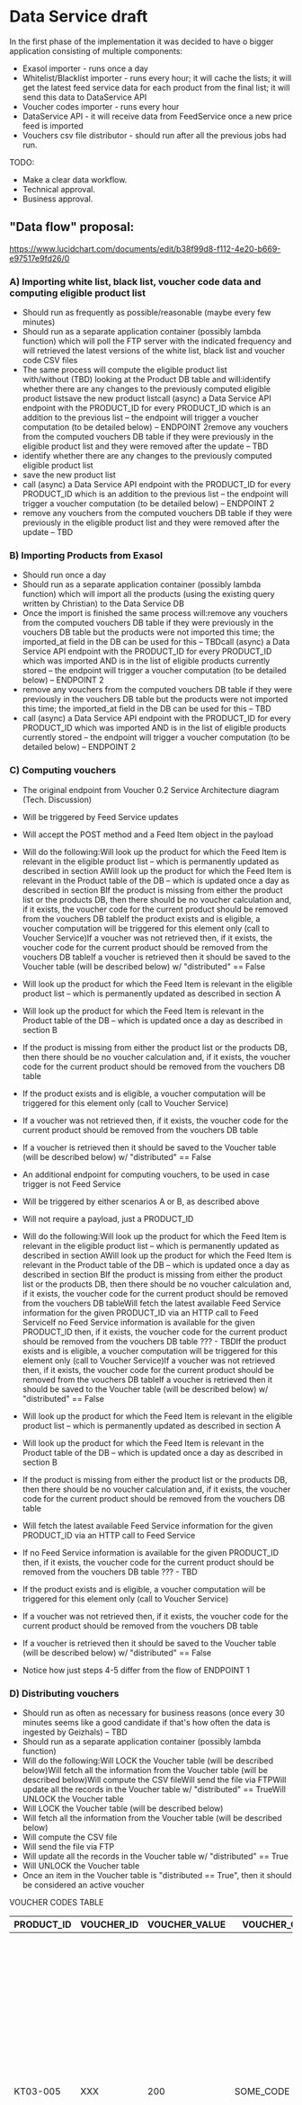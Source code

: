 # Data Service draft

In the first phase of the implementation it was decided to have o bigger application consisting of multiple components:

* Exasol importer - runs once a day
* Whitelist/Blacklist importer - runs every hour; it will cache the lists; it will get the latest feed service data for each product from the final list; it will send this data to DataService API
* Voucher codes importer - runs every hour
* DataService API - it will receive data from FeedService once a new price feed is imported
* Vouchers csv file distributor - should run after all the previous jobs had run.

TODO:

* Make a clear data workflow.
* Technical approval.
* Business approval.

## "Data flow" proposal:
https://www.lucidchart.com/documents/edit/b38f99d8-f112-4e20-b669-e97517e9fd26/0

### A) Importing white list, black list, voucher code data and computing eligible product list
* Should run as frequently as possible/reasonable (maybe every few minutes)
* Should run as a separate application container (possibly lambda function) which will poll the FTP server with the indicated frequency and will retrieved the latest versions of the white list, black list and voucher code CSV files
* The same process will compute the eligible product list with/without (TBD) looking at the Product DB table and will:identify whether there are any changes to the previously computed eligible product listsave the new product listcall (async) a Data Service API endpoint with the PRODUCT_ID for every PRODUCT_ID which is an addition to the previous list – the endpoint will trigger a voucher computation (to be detailed below) – ENDPOINT 2remove any vouchers from the computed vouchers DB table if they were previously in the eligible product list and they were removed after the update – TBD
* identify whether there are any changes to the previously computed eligible product list
* save the new product list
* call (async) a Data Service API endpoint with the PRODUCT_ID for every PRODUCT_ID which is an addition to the previous list – the endpoint will trigger a voucher computation (to be detailed below) – ENDPOINT 2
* remove any vouchers from the computed vouchers DB table if they were previously in the eligible product list and they were removed after the update – TBD

### B) Importing Products from Exasol
* Should run once a day
* Should run as a separate application container (possibly lambda function) which will import all the products (using the existing query written by Christian) to the Data Service DB
* Once the import is finished the same process will:remove any vouchers from the computed vouchers DB table if they were previously in the vouchers DB table but the products were not imported this time; the imported_at field in the DB can be used for this – TBDcall (async) a Data Service API endpoint with the PRODUCT_ID for every PRODUCT_ID which was imported AND is in the list of eligible products currently stored – the endpoint will trigger a voucher computation (to be detailed below) – ENDPOINT 2
* remove any vouchers from the computed vouchers DB table if they were previously in the vouchers DB table but the products were not imported this time; the imported_at field in the DB can be used for this – TBD
* call (async) a Data Service API endpoint with the PRODUCT_ID for every PRODUCT_ID which was imported AND is in the list of eligible products currently stored – the endpoint will trigger a voucher computation (to be detailed below) – ENDPOINT 2

### C) Computing vouchers
* The original endpoint from Voucher 0.2 Service Architecture diagram (Tech. Discussion)
* Will be triggered by Feed Service updates
* Will accept the POST method and a Feed Item object in the payload
* Will do the following:Will look up the product for which the Feed Item is relevant in the eligible product list – which is permanently updated as described in section AWill look up the product for which the Feed Item is relevant in the Product table of the DB – which is updated once a day as described in section BIf the product is missing from either the product list or the products DB, then there should be no voucher calculation and, if it exists, the voucher code for the current product should be removed from the vouchers DB tableIf the product exists and is eligible, a voucher computation will be triggered for this element only (call to Voucher Service)If a voucher was not retrieved then, if it exists, the voucher code for the current product should be removed from the vouchers DB tableIf a voucher is retrieved then it should be saved to the Voucher table (will be described below) w/ "distributed" == False
* Will look up the product for which the Feed Item is relevant in the eligible product list – which is permanently updated as described in section A
* Will look up the product for which the Feed Item is relevant in the Product table of the DB – which is updated once a day as described in section B
* If the product is missing from either the product list or the products DB, then there should be no voucher calculation and, if it exists, the voucher code for the current product should be removed from the vouchers DB table
* If the product exists and is eligible, a voucher computation will be triggered for this element only (call to Voucher Service)
* If a voucher was not retrieved then, if it exists, the voucher code for the current product should be removed from the vouchers DB table
* If a voucher is retrieved then it should be saved to the Voucher table (will be described below) w/ "distributed" == False

* An additional endpoint for computing vouchers, to be used in case trigger is not Feed Service
* Will be triggered by either scenarios A or B, as described above
* Will not require a payload, just a PRODUCT_ID
* Will do the following:Will look up the product for which the Feed Item is relevant in the eligible product list – which is permanently updated as described in section AWill look up the product for which the Feed Item is relevant in the Product table of the DB – which is updated once a day as described in section BIf the product is missing from either the product list or the products DB, then there should be no voucher calculation and, if it exists, the voucher code for the current product should be removed from the vouchers DB tableWill fetch the latest available Feed Service information for the given PRODUCT_ID via an HTTP call to Feed ServiceIf no Feed Service information is available for the given PRODUCT_ID then, if it exists, the voucher code for the current product should be removed from the vouchers DB table ??? - TBDIf the product exists and is eligible, a voucher computation will be triggered for this element only (call to Voucher Service)If a voucher was not retrieved then, if it exists, the voucher code for the current product should be removed from the vouchers DB tableIf a voucher is retrieved then it should be saved to the Voucher table (will be described below) w/ "distributed" == False
* Will look up the product for which the Feed Item is relevant in the eligible product list – which is permanently updated as described in section A
* Will look up the product for which the Feed Item is relevant in the Product table of the DB – which is updated once a day as described in section B
* If the product is missing from either the product list or the products DB, then there should be no voucher calculation and, if it exists, the voucher code for the current product should be removed from the vouchers DB table
* Will fetch the latest available Feed Service information for the given PRODUCT_ID via an HTTP call to Feed Service
* If no Feed Service information is available for the given PRODUCT_ID then, if it exists, the voucher code for the current product should be removed from the vouchers DB table ??? - TBD
* If the product exists and is eligible, a voucher computation will be triggered for this element only (call to Voucher Service)
* If a voucher was not retrieved then, if it exists, the voucher code for the current product should be removed from the vouchers DB table
* If a voucher is retrieved then it should be saved to the Voucher table (will be described below) w/ "distributed" == False
* Notice how just steps 4-5 differ from the flow of ENDPOINT 1

### D) Distributing vouchers
* Should run as often as necessary for business reasons (once every 30 minutes seems like a good candidate if that's how often the data is ingested by Geizhals) – TBD
* Should run as a separate application container (possibly lambda function)
* Will do the following:Will LOCK the Voucher table (will be described below)Will fetch all the information from the Voucher table (will be described below)Will compute the CSV fileWill send the file via FTPWill update all the records in the Voucher table w/ "distributed" == TrueWill UNLOCK the Voucher table
* Will LOCK the Voucher table (will be described below)
* Will fetch all the information from the Voucher table (will be described below)
* Will compute the CSV file
* Will send the file via FTP
* Will update all the records in the Voucher table w/ "distributed" == True
* Will UNLOCK the Voucher table
* Once an item in the Voucher table is "distributed == True", then it should be considered an active voucher

VOUCHER CODES TABLE

| PRODUCT_ID | VOUCHER_ID | VOUCHER_VALUE | VOUCHER_CODE | DISTRIBUTED | Notes |
|---|---|---|---|---|---|
| KT03-005 | XXX | 200 | SOME_CODE | True | this means that this voucher has already been distributed at least once and, therefore, is an "active" voucherthis information will help us to identify the current voucher value as described in section 2) of Second phase solution for data aggregation and distribution service |
| A409-1LX | YYY | 100 | SOME_OTHER_CODE | False | this means that this voucher has not yet been distributed at all and, therefore, is an "inactive" voucherthe value of this voucher should not be included in the price described in section 2) of Second phase solution for data aggregation and distribution service |

* this means that this voucher has already been distributed at least once and, therefore, is an "active" voucher
* this information will help us to identify the current voucher value as described in section 2) of Second phase solution for data aggregation and distribution service

* this means that this voucher has not yet been distributed at all and, therefore, is an "inactive" voucher
* the value of this voucher should not be included in the price described in section 2) of Second phase solution for data aggregation and distribution service

